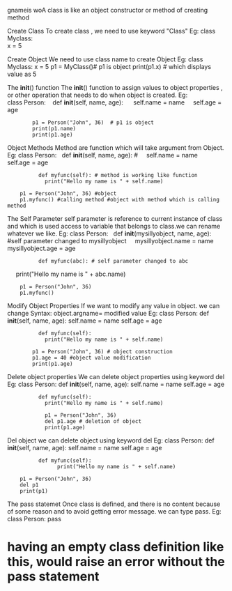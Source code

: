 gnameis woA class is like an object constructor or method of creating method

Create Class
		To create class , we need to use keyword "Class"
Eg:		class Myclass:	
				x = 5

Create Object
		We need to use class name to create Object
Eg:		class Myclass:
				x = 5
			p1 = MyClass()# p1 is object
			print(p1.x) # which displays value as 5

The __init__() function
		The __init__() function to assign values to object properties , or other operation that needs to do when object is created.
Eg:		class Person:
  				def __init__(self, name, age):
   						 self.name = name
   						 self.age = age

			p1 = Person("John", 36)  # p1 is object
			print(p1.name)
			print(p1.age)

Object Methods
		Method are function which will take argument from Object.
Eg:		class Person:
			  def __init__(self, name, age): #
			    self.name = name
			    self.age = age

			  def myfunc(self): # method is working like function 
			    print("Hello my name is " + self.name)

		p1 = Person("John", 36) #object
		p1.myfunc() #calling method #object with method which is calling method

The Self Parameter
		self parameter is reference to current instance of class and which is used access to variable that belongs to class.we can rename whatever we like.
Eg:		class Person:
			  def __init__(mysillyobject, name, age): #self parameter changed to mysillyobject
			    mysillyobject.name = name
			    mysillyobject.age = age

			  def myfunc(abc): # self parameter changed to abc
    			print("Hello my name is " + abc.name)

		p1 = Person("John", 36)
		p1.myfunc()

Modify Object Properties
		If we want to modify any value in object. we can change 
		Syntax: 	object.argname= modified value
Eg:		class Person:
  				def __init__(self, name, age):
			    self.name = name
			    self.age = age

			  def myfunc(self):
			    print("Hello my name is " + self.name)

			p1 = Person("John", 36) # object construction
			p1.age = 40 #object value modification
			print(p1.age)

Delete object properties
		We can delete object properties using keyword del
Eg:		class Person:
			  def __init__(self, name, age):
			    self.name = name
			    self.age = age

			  def myfunc(self):
			    print("Hello my name is " + self.name)

				p1 = Person("John", 36)
				del p1.age # deletion of object
				print(p1.age)

Del object
		we can delete object using keyword del
Eg:		class Person:
			  def __init__(self, name, age):
			    self.name = name
			    self.age = age

			  def myfunc(self):
				    print("Hello my name is " + self.name)

		p1 = Person("John", 36)
		del p1
		print(p1)	

The pass statemet
	Once class is defined, and there is no content because of some reason and to avoid getting error message. we can type pass.
Eg:		class Person:
 				 pass
# having an empty class definition like this, would raise an error without the pass statement